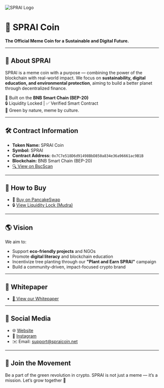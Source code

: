 ![SPRAI Logo](logotipo.png)


# 🌱 SPRAI Coin

**The Official Meme Coin for a Sustainable and Digital Future.**

---

## 📘 About SPRAI

SPRAI is a meme coin with a purpose — combining the power of the blockchain with real-world impact. We focus on **sustainability, digital education, and environmental protection**, aiming to build a better planet through decentralized finance.

🔗 Built on the **BNB Smart Chain (BEP-20)**  
🔒 Liquidity Locked | ✅ Verified Smart Contract  
💚 Green by nature, meme by culture.

---

## 🛠️ Contract Information

- **Token Name:** SPRAI Coin  
- **Symbol:** SPRAI  
- **Contract Address:** `0x7C7e518D6d91498BbD850a834e36a96661ac9B1B`  
- **Blockchain:** BNB Smart Chain (BEP-20)  
- [🔍 View on BscScan](https://bscscan.com/token/0x7C7e518D6d91498BbD850a834e36a96661ac9B1B)

---

## 🛒 How to Buy

- 🥞 [Buy on PancakeSwap](https://pancakeswap.finance/swap?outputCurrency=0x7C7e518D6d91498BbD850a834e36a96661ac9B1B)
- 🔒 [View Liquidity Lock (Mudra)](https://mudra.website/?certificate=yes&type=lock&chain=bsc&token=0x7C7e518D6d91498BbD850a834e36a96661ac9B1B)

---

## 🌎 Vision

We aim to:

- Support **eco-friendly projects** and NGOs
- Promote **digital literacy** and blockchain education
- Incentivize tree planting through our **"Plant and Earn SPRAI"** campaign
- Build a community-driven, impact-focused crypto brand

---

## 📄 Whitepaper

- [📘 View our Whitepaper](link-do-whitepaper)

---

## 📢 Social Media

- 🌐 [Website](https://spraicoin.net)  
- 📸 [Instagram](https://instagram.com/spraicoin)    
- ✉️ Email: support@spraicoin.net

---

## 🤝 Join the Movement

Be a part of the green revolution in crypto. SPRAI is not just a meme — it’s a mission. Let’s grow together 🌱

